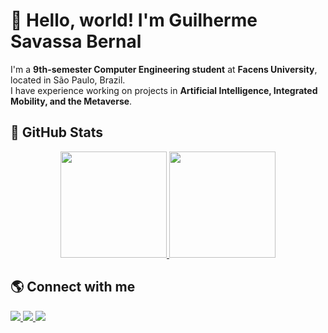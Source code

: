 # 👋 Hello, world! I'm Guilherme Savassa Bernal  

I'm a **9th-semester Computer Engineering student** at **Facens University**, located in São Paulo, Brazil.  
I have experience working on projects in **Artificial Intelligence, Integrated Mobility, and the Metaverse**.  

## 🚀 GitHub Stats  
<div align="center">  
  <a href="https://github.com/Guilherme-Bernal">  
    <img height="170em" src="https://github-readme-stats.vercel.app/api?username=Guilherme-Bernal&show_icons=true&theme=dark&include_all_commits=true&count_private=true"/>  
    <img height="170em" src="https://github-readme-stats.vercel.app/api/top-langs/?username=Guilherme-Bernal&layout=compact&langs_count=7&theme=dark"/>  
  </a>  
</div>  

## 🌎 Connect with me  
<div>  
  <a href="https://www.instagram.com/bernalguilherme/" target="_blank">
    <img src="https://img.shields.io/badge/-Instagram-%23E4405F?style=for-the-badge&logo=instagram&logoColor=white" target="_blank">
  </a>  
  <a href="mailto:guisavassabernal@gmail.com">
    <img src="https://img.shields.io/badge/-Gmail-%23333?style=for-the-badge&logo=gmail&logoColor=white" target="_blank">
  </a>  
  <a href="https://www.linkedin.com/in/guilherme-savassa-bernal" target="_blank">
    <img src="https://img.shields.io/badge/-LinkedIn-%230077B5?style=for-the-badge&logo=linkedin&logoColor=white" target="_blank">
  </a>  
</div>  
